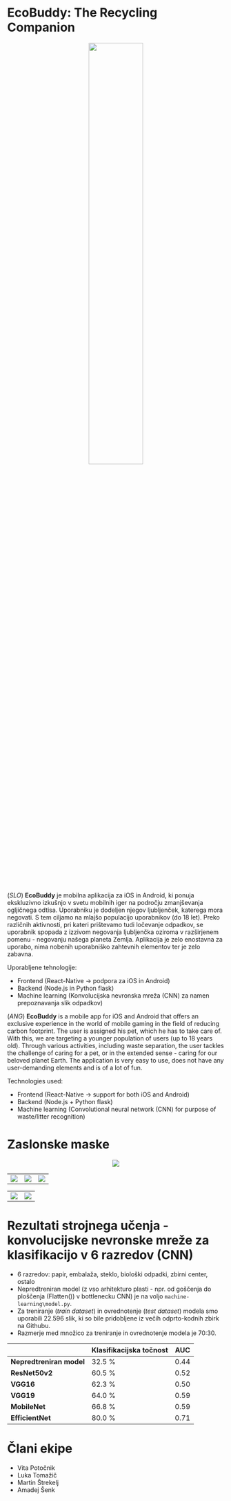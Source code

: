 # EcoBuddy: The Recycling Companion

<p align="center" >
  <img width='50%' heigth='50%' src="https://github.com/BestHack-poggers/besthack-2023/blob/master/images/Character-green_Idle.gif" />
</p>

(*SLO*)
**EcoBuddy** je mobilna aplikacija za iOS in Android, ki ponuja ekskluzivno izkušnjo v svetu mobilnih iger na področju zmanjševanja ogljičnega odtisa. Uporabniku je dodeljen njegov ljubljenček, katerega mora negovati. S tem ciljamo na mlajšo populacijo uporabnikov (do 18 let). Preko različnih aktivnosti, pri kateri prištevamo tudi ločevanje odpadkov, se uporabnik spopada z izzivom negovanja ljubljenčka oziroma v razširjenem pomenu - negovanju našega planeta Zemlja. Aplikacija je zelo enostavna za uporabo, nima nobenih uporabniško zahtevnih elementov ter je zelo zabavna.

Uporabljene tehnologije:
- Frontend (React-Native -> podpora za iOS in Android)
- Backend (Node.js in Python flask)
- Machine learning (Konvolucijska nevronska mreža (CNN) za namen prepoznavanja slik odpadkov)

(*ANG*)
**EcoBuddy** is a mobile app for iOS and Android that offers an exclusive experience in the world of mobile gaming in the field of reducing carbon footprint. The user is assigned his pet, which he has to take care of. With this, we are targeting a younger population of users (up to 18 years old). Through various activities, including waste separation, the user tackles the challenge of caring for a pet, or in the extended sense - caring for our beloved planet Earth. The application is very easy to use, does not have any user-demanding elements and is of a lot of fun.

Technologies used:
- Frontend (React-Native -> support for both iOS and Android)
- Backend (Node.js + Python flask)
- Machine learning (Convolutional neural network (CNN) for purpose of waste/litter recognition)

# Zaslonske maske
<p align="center" >
  <img src="https://github.com/BestHack-poggers/besthack-2023/blob/master/images/Selection.png" />
</p>
<table>
  <tr>
    <td><img src="https://github.com/BestHack-poggers/besthack-2023/blob/master/images/Sign-in.png" /></td>
    <td><img src="https://github.com/BestHack-poggers/besthack-2023/blob/master/images/Sign-in-2.png" /></td>
    <td><img src="https://github.com/BestHack-poggers/besthack-2023/blob/master/images/Sign-in-3.png" /></td>
  </tr>
</table>
<table>
  <tr>
    <td><img src="https://github.com/BestHack-poggers/besthack-2023/blob/master/images/Character-customization.png" /></td>
    <td><img src="https://github.com/BestHack-poggers/besthack-2023/blob/master/images/Home-screen-2.png" /></td>
  </tr>
</table>

# Rezultati strojnega učenja - konvolucijske nevronske mreže za klasifikacijo v 6 razredov (CNN)

* 6 razredov: papir, embalaža, steklo, biološki odpadki, zbirni center, ostalo
* Nepredtreniran model (z vso arhitekturo plasti - npr. od goščenja do ploščenja (Flatten()) v bottlenecku CNN) je na voljo ```machine-learning\model.py```.
* Za treniranje (*train dataset*) in ovrednotenje (*test dataset*) modela smo uporabili 22.596 slik, ki so bile pridobljene iz večih odprto-kodnih zbirk na Githubu.
* Razmerje med množico za treniranje in ovrednotenje modela je 70:30.

|  | Klasifikacijska točnost | AUC |
| ---------------|----------------|-----------------|
| **Nepredtreniran model** | 32.5 % | 0.44  |
| **ResNet50v2** | 60.5 % | 0.52  |
| **VGG16** | 62.3 % | 0.50 |
| **VGG19** | 64.0 % | 0.59  |
| **MobileNet** | 66.8 % | 0.59  |
| **EfficientNet** | 80.0 % | 0.71  |

# Člani ekipe

* Vita Potočnik
* Luka Tomažič
* Martin  Štrekelj
* Amadej Šenk
